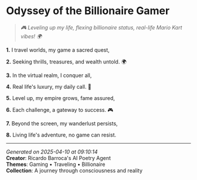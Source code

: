 # Odyssey of the Billionaire Gamer

> *🎮 Leveling up my life, flexing billionaire status, real-life Mario Kart vibes! 🌍*

**1.** I travel worlds, my game a sacred quest,


**2.** Seeking thrills, treasures, and wealth untold. 🌍


**3.** In the virtual realm, I conquer all,


**4.** Real life's luxury, my daily call. 💎


**5.** Level up, my empire grows, fame assured,


**6.** Each challenge, a gateway to success. 🎮


**7.** Beyond the screen, my wanderlust persists,


**8.** Living life's adventure, no game can resist.



---

*Generated on 2025-04-10 at 09:10:14*  
**Creator**: Ricardo Barroca's AI Poetry Agent  
**Themes**: Gaming • Traveling • Billionaire  
**Collection**: A journey through consciousness and reality